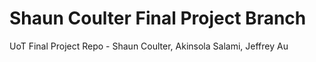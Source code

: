 # Shaun Coulter Final Project Branch

UoT Final Project Repo - Shaun Coulter, Akinsola Salami, Jeffrey Au
